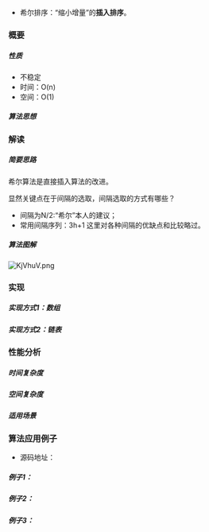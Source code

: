 - 希尔排序：“缩小增量”的**插入排序**。
### 概要
##### 性质
- 不稳定
- 时间：O(n)
- 空间：O(1)
##### 算法思想

### 解读
##### 简要思路
希尔算法是直接插入算法的改进。

显然关键点在于间隔的选取，间隔选取的方式有哪些？
- 间隔为N/2:“希尔”本人的建议；
- 常用间隔序列：3h+1
这里对各种间隔的优缺点和比较略过。
##### 算法图解
![KjVhuV.png](https://s2.ax1x.com/2019/11/03/KjVhuV.png)
### 实现

##### 实现方式1：数组

##### 实现方式2：链表

### 性能分析
##### 时间复杂度
##### 空间复杂度
##### 适用场景

### 算法应用例子
- 源码地址：
##### 例子1：
##### 例子2：
##### 例子3：
